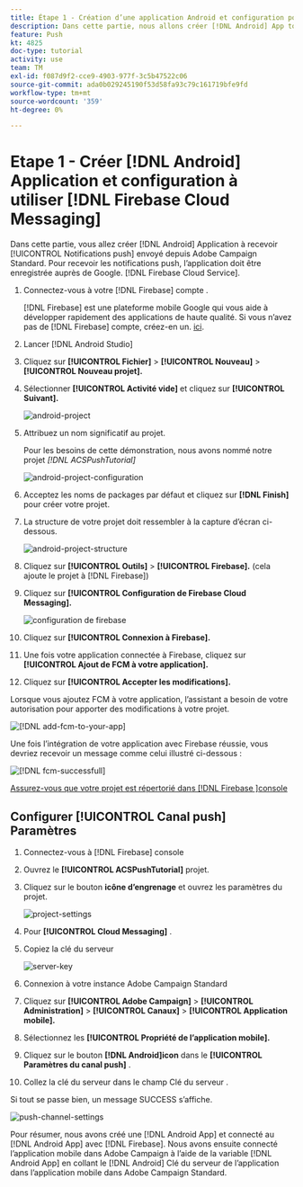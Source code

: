 ```yaml
---
title: Étape 1 - Création d’une application Android et configuration pour utiliser Firebase Cloud Messaging
description: Dans cette partie, nous allons créer [!DNL Android] App to receive [!UICONTROL Push notifications] envoyé depuis Adobe Campaign Standard. Pour recevoir les notifications push, l’application doit être enregistrée auprès de Google. [!DNL Firebase Cloud Service].
feature: Push
kt: 4825
doc-type: tutorial
activity: use
team: TM
exl-id: f087d9f2-cce9-4903-977f-3c5b47522c06
source-git-commit: ada0b029245190f53d58fa93c79c161719bfe9fd
workflow-type: tm+mt
source-wordcount: '359'
ht-degree: 0%

---
```


# Etape 1 - Créer [!DNL Android] Application et configuration à utiliser [!DNL Firebase Cloud Messaging]

Dans cette partie, vous allez créer [!DNL Android] Application à recevoir [!UICONTROL Notifications push] envoyé depuis Adobe Campaign Standard. Pour recevoir les notifications push, l’application doit être enregistrée auprès de Google. [!DNL Firebase Cloud Service].

1. Connectez-vous à votre [!DNL Firebase] compte .

   [!DNL Firebase] est une plateforme mobile Google qui vous aide à développer rapidement des applications de haute qualité. Si vous n’avez pas de [!DNL Firebase] compte, créez-en un. [ici](https://firebase.google.com).

2. Lancer [!DNL Android Studio]
3. Cliquez sur **[!UICONTROL Fichier]** > **[!UICONTROL Nouveau]** > **[!UICONTROL Nouveau projet].**
4. Sélectionner **[!UICONTROL Activité vide]** et cliquez sur **[!UICONTROL Suivant].**

   ![android-project](assets/android-project.PNG)

5. Attribuez un nom significatif au projet.

   Pour les besoins de cette démonstration, nous avons nommé notre projet *[!DNL ACSPushTutorial]*

   ![android-project-configuration](assets/android-project-configuration.PNG)

6. Acceptez les noms de packages par défaut et cliquez sur **[!DNL Finish]** pour créer votre projet.
7. La structure de votre projet doit ressembler à la capture d’écran ci-dessous.

   ![android-project-structure](assets/android-project-structure.PNG)

8. Cliquez sur **[!UICONTROL Outils]** > **[!UICONTROL Firebase].** (cela ajoute le projet à [!DNL Firebase])
9. Cliquez sur **[!UICONTROL Configuration de Firebase Cloud Messaging].**

   ![configuration de firebase](assets/android-project-firebase-messaging.PNG)

10. Cliquez sur **[!UICONTROL Connexion à Firebase].**
11. Une fois votre application connectée à Firebase, cliquez sur **[!UICONTROL Ajout de FCM à votre application].**
12. Cliquez sur **[!UICONTROL Accepter les modifications].**

   Lorsque vous ajoutez FCM à votre application, l’assistant a besoin de votre autorisation pour apporter des modifications à votre projet.

   ![[!DNL add-fcm-to-your-app]](assets/firebase-add-fcm-to-app.PNG)

Une fois l’intégration de votre application avec Firebase réussie, vous devriez recevoir un message comme celui illustré ci-dessous :

![[!DNL fcm-successfull]](assets/android-firebase-success.PNG)

[Assurez-vous que votre projet est répertorié dans [!DNL Firebase ]console](https://console.firebase.google.com/)

## Configurer [!UICONTROL Canal push] Paramètres

1. Connectez-vous à [!DNL Firebase] console
2. Ouvrez le **[!UICONTROL ACSPushTutorial]** projet.
3. Cliquez sur le bouton **icône d’engrenage** et ouvrez les paramètres du projet.

   ![project-settings](assets/firebase-project-settings.PNG)

4. Pour **[!UICONTROL Cloud Messaging]** .
5. Copiez la clé du serveur

   ![server-key](assets/firebase-server-key.PNG)

6. Connexion à votre instance Adobe Campaign Standard
7. Cliquez sur **[!UICONTROL Adobe Campaign]** > **[!UICONTROL Administration]** > **[!UICONTROL Canaux]** > **[!UICONTROL Application mobile].**
8. Sélectionnez les **[!UICONTROL Propriété de l’application mobile].**
9. Cliquez sur le bouton **[!DNL Android]icon** dans le **[!UICONTROL Paramètres du canal push]** .
10. Collez la clé du serveur dans le champ Clé du serveur .

Si tout se passe bien, un message SUCCESS s’affiche.

![push-channel-settings](assets/push-channel-settings.PNG)

Pour résumer, nous avons créé une [!DNL Android App] et connecté au [!DNL Android App] avec [!DNL Firebase]. Nous avons ensuite connecté l’application mobile dans Adobe Campaign à l’aide de la variable [!DNL Android App] en collant le [!DNL Android] Clé du serveur de l’application dans l’application mobile dans Adobe Campaign Standard.
